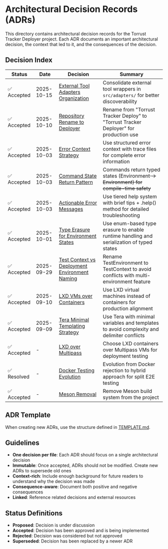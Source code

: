 # Architectural Decision Records (ADRs)

This directory contains architectural decision records for the Torrust Tracker Deployer project. Each ADR documents an important architectural decision, the context that led to it, and the consequences of the decision.

## Decision Index

| Status      | Date       | Decision                                                                                            | Summary                                                                                   |
| ----------- | ---------- | --------------------------------------------------------------------------------------------------- | ----------------------------------------------------------------------------------------- |
| ✅ Accepted | 2025-10-15 | [External Tool Adapters Organization](./external-tool-adapters-organization.md)                     | Consolidate external tool wrappers in `src/adapters/` for better discoverability          |
| ✅ Accepted | 2025-10-10 | [Repository Rename to Deployer](./repository-rename-to-deployer.md)                                 | Rename from "Torrust Tracker Deploy" to "Torrust Tracker Deployer" for production use     |
| ✅ Accepted | 2025-10-03 | [Error Context Strategy](./error-context-strategy.md)                                               | Use structured error context with trace files for complete error information              |
| ✅ Accepted | 2025-10-03 | [Command State Return Pattern](./command-state-return-pattern.md)                                   | Commands return typed states (Environment<S> → Environment<T>) for compile-time safety    |
| ✅ Accepted | 2025-10-03 | [Actionable Error Messages](./actionable-error-messages.md)                                         | Use tiered help system with brief tips + .help() method for detailed troubleshooting      |
| ✅ Accepted | 2025-10-01 | [Type Erasure for Environment States](./type-erasure-for-environment-states.md)                     | Use enum-based type erasure to enable runtime handling and serialization of typed states  |
| ✅ Accepted | 2025-09-29 | [Test Context vs Deployment Environment Naming](./test-context-vs-deployment-environment-naming.md) | Rename TestEnvironment to TestContext to avoid conflicts with multi-environment feature   |
| ✅ Accepted | 2025-09-10 | [LXD VMs over Containers](./lxd-vm-over-containers.md)                                              | Use LXD virtual machines instead of containers for production alignment                   |
| ✅ Accepted | 2025-09-09 | [Tera Minimal Templating Strategy](./tera-minimal-templating-strategy.md)                           | Use Tera with minimal variables and templates to avoid complexity and delimiter conflicts |
| ✅ Accepted | -          | [LXD over Multipass](./lxd-over-multipass.md)                                                       | Choose LXD containers over Multipass VMs for deployment testing                           |
| ✅ Resolved | -          | [Docker Testing Evolution](./docker-testing-evolution.md)                                           | Evolution from Docker rejection to hybrid approach for split E2E testing                  |
| ✅ Accepted | -          | [Meson Removal](./meson-removal.md)                                                                 | Remove Meson build system from the project                                                |

## ADR Template

When creating new ADRs, use the structure defined in [TEMPLATE.md](./TEMPLATE.md).

## Guidelines

- **One decision per file**: Each ADR should focus on a single architectural decision
- **Immutable**: Once accepted, ADRs should not be modified. Create new ADRs to supersede old ones
- **Context-rich**: Include enough background for future readers to understand why the decision was made
- **Consequence-aware**: Document both positive and negative consequences
- **Linked**: Reference related decisions and external resources

## Status Definitions

- **Proposed**: Decision is under discussion
- **Accepted**: Decision has been approved and is being implemented
- **Rejected**: Decision was considered but not approved
- **Superseded**: Decision has been replaced by a newer ADR
